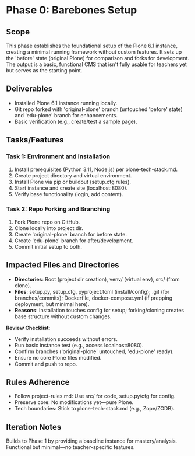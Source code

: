 
# Phase 0: Barebones Setup

## Scope
This phase establishes the foundational setup of the Plone 6.1 instance, creating a minimal running framework without custom features. It sets up the 'before' state (original Plone) for comparison and forks for development. The output is a basic, functional CMS that isn't fully usable for teachers yet but serves as the starting point.

## Deliverables
- Installed Plone 6.1 instance running locally.
- Git repo forked with 'original-plone' branch (untouched 'before' state) and 'edu-plone' branch for enhancements.
- Basic verification (e.g., create/test a sample page).

## Tasks/Features
### Task 1: Environment and Installation
1. Install prerequisites (Python 3.11, Node.js) per plone-tech-stack.md.
2. Create project directory and virtual environment.
3. Install Plone via pip or buildout (setup.cfg rules).
4. Start instance and create site (localhost:8080).
5. Verify base functionality (login, add content).

### Task 2: Repo Forking and Branching
1. Fork Plone repo on GitHub.
2. Clone locally into project dir.
3. Create 'original-plone' branch for before state.
4. Create 'edu-plone' branch for after/development.
5. Commit initial setup to both.

## Impacted Files and Directories
- **Directories**: Root (project dir creation), venv/ (virtual env), src/ (from clone).
- **Files**: setup.py, setup.cfg, pyproject.toml (install/config); .git (for branches/commits); Dockerfile, docker-compose.yml (if prepping deployment, but minimal here).
- **Reasons**: Installation touches config for setup; forking/cloning creates base structure without custom changes.

**Review Checklist**:
- Verify installation succeeds without errors.
- Run basic instance test (e.g., access localhost:8080).
- Confirm branches ('original-plone' untouched, 'edu-plone' ready).
- Ensure no core Plone files modified.
- Commit and push to repo.

## Rules Adherence
- Follow project-rules.md: Use src/ for code, setup.py/cfg for config.
- Preserve core: No modifications yet—pure Plone.
- Tech boundaries: Stick to plone-tech-stack.md (e.g., Zope/ZODB).

## Iteration Notes
Builds to Phase 1 by providing a baseline instance for mastery/analysis. Functional but minimal—no teacher-specific features. 